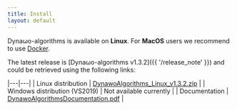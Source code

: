 ```yaml
---
title: Install
layout: default
---
```

<!--
    Except where otherwise noted, content in this website is Copyright (c)
    2015-2019, RTE (http://www.rte-france.com) and licensed under a
    CC-BY-4.0 (https://creativecommons.org/licenses/by/4.0/)
    license. All rights reserved.
-->

Dyna&omega;o-algorithms is available on **Linux**. For **MacOS** users we recommend to use [Docker](#docker).

The latest release is [Dyna&omega;o-algorithms v1.3.2]({{ '/release_note' }}) and could be retrieved using the following links:

|---|---|
| Linux distribution | [DynawoAlgorithms_Linux_v1.3.2.zip](https://github.com/dynawo/dynawo-algorithms/releases/download/v1.3.2/DynawoAlgorithms_Linux_v1.3.2.zip) |
| Windows distribution (VS2019) | Not available currently |
| Documentation | [DynawoAlgorithmsDocumentation.pdf](https://github.com/dynawo/dynawo-algorithms/releases/download/v1.3.2/DynawoAlgorithmsDocumentation.pdf) |


